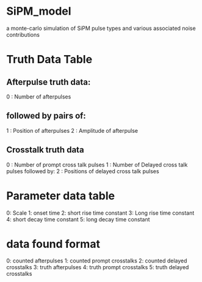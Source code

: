 # SiPM_model
a monte-carlo simulation of SiPM pulse types and various associated noise contributions

# Truth Data Table

## Afterpulse truth data:
0 : Number of afterpulses
## followed by pairs of:
1 : Position of afterpulses
2 : Amplitude of afterpulse

## Crosstalk truth data
0 : Number of prompt cross talk pulses
1 : Number of Delayed cross talk pulses
followed by:
2 : Positions of delayed cross talk pulses

# Parameter data table

0: Scale
1: onset time
2: short rise time constant
3: Long rise time constant
4: short decay time constant
5: long decay time constant


# data found format

0: counted afterpulses
1: counted prompt crosstalks
2: counted delayed crosstalks
3: truth afterpulses
4: truth prompt crosstalks
5: truth delayed crosstalks

